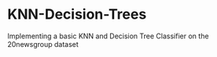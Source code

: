 # KNN-Decision-Trees
Implementing a basic KNN and Decision Tree Classifier on the 20newsgroup dataset
